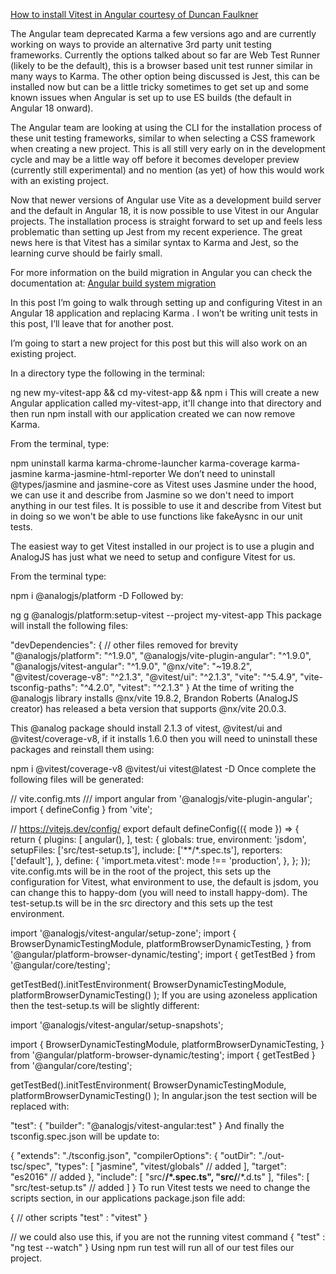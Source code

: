 [How to install Vitest in Angular courtesy of Duncan Faulkner](https://anglebrackets-dev.medium.com/introduction-to-vitest-and-angular-9a951aa1ec17)

The Angular team deprecated Karma a few versions ago and are currently working on ways to provide an alternative 3rd party unit testing frameworks. Currently the options talked about so far are Web Test Runner (likely to be the default), this is a browser based unit test runner similar in many ways to Karma. The other option being discussed is Jest, this can be installed now but can be a little tricky sometimes to get set up and some known issues when Angular is set up to use ES builds (the default in Angular 18 onward).

The Angular team are looking at using the CLI for the installation process of these unit testing frameworks, similar to when selecting a CSS framework when creating a new project. This is all still very early on in the development cycle and may be a little way off before it becomes developer preview (currently still experimental) and no mention (as yet) of how this would work with an existing project.

Now that newer versions of Angular use Vite as a development build server and the default in Angular 18, it is now possible to use Vitest in our Angular projects. The installation process is straight forward to set up and feels less problematic than setting up Jest from my recent experience. The great news here is that Vitest has a similar syntax to Karma and Jest, so the learning curve should be fairly small.

For more information on the build migration in Angular you can check the documentation at: [Angular build system migration](https://angular.dev/tools/cli/build-system-migration)

In this post I’m going to walk through setting up and configuring Vitest in an Angular 18 application and replacing Karma . I won’t be writing unit tests in this post, I’ll leave that for another post.

I’m going to start a new project for this post but this will also work on an existing project.

In a directory type the following in the terminal:

ng new my-vitest-app && cd my-vitest-app && npm i
This will create a new Angular application called my-vitest-app, it'll change into that directory and then run npm install with our application created we can now remove Karma.

From the terminal, type:

npm uninstall karma karma-chrome-launcher karma-coverage karma-jasmine karma-jasmine-html-reporter
We don’t need to uninstall @types/jasmine and jasmine-core as Vitest uses Jasmine under the hood, we can use it and describe from Jasmine so we don't need to import anything in our test files. It is possible to use it and describe from Vitest but in doing so we won't be able to use functions like fakeAysnc in our unit tests.

The easiest way to get Vitest installed in our project is to use a plugin and AnalogJS has just what we need to setup and configure Vitest for us.

From the terminal type:

npm i @analogjs/platform -D
Followed by:

ng g @analogjs/platform:setup-vitest --project my-vitest-app
This package will install the following files:

"devDependencies": {
// other files removed for brevity
"@analogjs/platform": "^1.9.0",
"@analogjs/vite-plugin-angular": "^1.9.0",
"@analogjs/vitest-angular": "^1.9.0",
"@nx/vite": "~19.8.2",
"@vitest/coverage-v8": "^2.1.3",
"@vitest/ui": "^2.1.3",
"vite": "^5.4.9",
"vite-tsconfig-paths": "^4.2.0",
"vitest": "^2.1.3"
}
At the time of writing the @analogjs library installs @nx/vite 19.8.2, Brandon Roberts (AnalogJS creator) has released a beta version that supports @nx/vite 20.0.3.

This @analog package should install 2.1.3 of vitest, @vitest/ui and @vitest/coverage-v8, if it installs 1.6.0 then you will need to uninstall these packages and reinstall them using:

npm i @vitest/coverage-v8 @vitest/ui vitest@latest -D
Once complete the following files will be generated:

// vite.config.mts
/// <reference types="vitest" />
import angular from '@analogjs/vite-plugin-angular';
import { defineConfig } from 'vite';

// https://vitejs.dev/config/
export default defineConfig(({ mode }) => {
return {
plugins: [
angular(),
],
test: {
globals: true,
environment: 'jsdom',
setupFiles: ['src/test-setup.ts'],
include: ['**/*.spec.ts'],
reporters: ['default'],
},
define: {
'import.meta.vitest': mode !== 'production',
},
};
});
vite.config.mts will be in the root of the project, this sets up the configuration for Vitest, what environment to use, the default is jsdom, you can change this to happy-dom (you will need to install happy-dom). The test-setup.ts will be in the src directory and this sets up the test environment.

import '@analogjs/vitest-angular/setup-zone';
import {
BrowserDynamicTestingModule,
platformBrowserDynamicTesting,
} from '@angular/platform-browser-dynamic/testing';
import { getTestBed } from '@angular/core/testing';

getTestBed().initTestEnvironment(
BrowserDynamicTestingModule,
platformBrowserDynamicTesting()
);
If you are using azoneless application then the test-setup.ts will be slightly different:

import '@analogjs/vitest-angular/setup-snapshots';

import {
BrowserDynamicTestingModule,
platformBrowserDynamicTesting,
} from '@angular/platform-browser-dynamic/testing';
import { getTestBed } from '@angular/core/testing';

getTestBed().initTestEnvironment(
BrowserDynamicTestingModule,
platformBrowserDynamicTesting()
);
In angular.json the test section will be replaced with:

"test": {
"builder": "@analogjs/vitest-angular:test"
}
And finally the tsconfig.spec.json will be update to:

{
"extends": "./tsconfig.json",
"compilerOptions": {
"outDir": "./out-tsc/spec",
"types": [
"jasmine",
"vitest/globals" // added
],
"target": "es2016" // added
},
"include": [
"src/**/*.spec.ts",
"src/**/*.d.ts"
],
"files": [
"src/test-setup.ts" // added
]
}
To run Vitest tests we need to change the scripts section, in our applications package.json file add:

{
// other scripts
"test" : "vitest"
}

// we could also use this, if you are not the running vitest command
{
"test" : "ng test --watch"
}
Using npm run test will run all of our test files our project.
